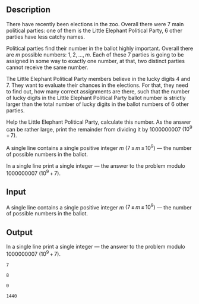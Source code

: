 ## Description

<div><p>There have recently been elections in the zoo. Overall there were <span class="tex-span">7</span> main political parties: one of them is the Little Elephant Political Party, <span class="tex-span">6</span> other parties have less catchy names.</p><p>Political parties find their number in the ballot highly important. Overall there are <span class="tex-span"><i>m</i></span> possible numbers: <span class="tex-span">1, 2, ..., <i>m</i></span>. Each of these <span class="tex-span">7</span> parties is going to be assigned in some way to exactly one number, at that, two distinct parties cannot receive the same number.</p><p>The Little Elephant Political Party members believe in the lucky digits <span class="tex-span">4</span> and <span class="tex-span">7</span>. They want to evaluate their chances in the elections. For that, they need to find out, how many correct assignments are there, such that the number of lucky digits in the Little Elephant Political Party ballot number is strictly larger than the total number of lucky digits in the ballot numbers of 6 other parties. </p><p>Help the Little Elephant Political Party, calculate this number. As the answer can be rather large, print the remainder from dividing it by <span class="tex-span">1000000007</span> <span class="tex-span">(10<sup class="upper-index">9</sup> + 7)</span>.</p></div><div class="input-specification"><p>A single line contains a single positive integer <span class="tex-span"><i>m</i></span> <span class="tex-span">(7 ≤ <i>m</i> ≤ 10<sup class="upper-index">9</sup>)</span> — the number of possible numbers in the ballot.</p></div><div class="output-specification"><p>In a single line print a single integer — the answer to the problem modulo <span class="tex-span">1000000007</span> <span class="tex-span">(10<sup class="upper-index">9</sup> + 7)</span>.</p></div>

## Input

<p>A single line contains a single positive integer <span class="tex-span"><i>m</i></span> <span class="tex-span">(7 ≤ <i>m</i> ≤ 10<sup class="upper-index">9</sup>)</span> — the number of possible numbers in the ballot.</p>

## Output

<p>In a single line print a single integer — the answer to the problem modulo <span class="tex-span">1000000007</span> <span class="tex-span">(10<sup class="upper-index">9</sup> + 7)</span>.</p>





```input1
7

```




```input2
8

```




```output1
0

```




```output2
1440

```


